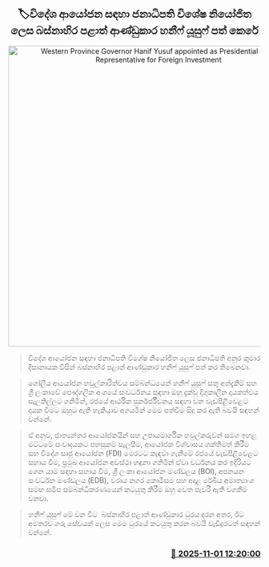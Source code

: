 <p align='center'><b><h2 align='center' title='Western Province Governor Hanif Yusuf appointed as Presidential Special Representative for Foreign Investment'>🏷විදේශ ආයෝජන සඳහා ජනාධිපති විශේෂ නියෝජිත ලෙස බස්නාහිර පළාත් ආණ්ඩුකාර හනීෆ් යූසුෆ් පත් කෙරේ</h2></b></p>
<p align='center'><img src='https://helakuru.sgp1.cdn.digitaloceanspaces.com/esana/images/lib/haneef-yusuf.jpg' width='600' alt='Western Province Governor Hanif Yusuf appointed as Presidential Special Representative for Foreign Investment'></p>

> විදේශ ආයෝජන සඳහා ජනාධිපති විශේෂ නියෝජිත ලෙස ජනාධිපති අනුර කුමාර දිසානායක විසින් බස්නාහිර පළාත් ආණ්ඩුකාර හනීෆ් යූසුෆ් පත් කර තිබෙනවා.

> ගෝලීය ආයෝජන හවුල්කාරිත්වය සම්බන්ධයෙන් හනීෆ් යුසුෆ් සතු අත්දැකීම් සහ ශ්‍රී ලංකාවේ පෞද්ගලික අංශයේ සංවර්ධනය සඳහා ඔහු දැක්වූ දිගුකාලීන දායකත්වය සැලකිල්ලට ගනිමින්, රජයේ ආර්ථික පුර්නර්ජීවනය සඳහා වන වැඩපිළිවෙළට දායක වීමට ඔහුට ඇති හැකියාව අගයමින් මෙම පත්වීම සිදු කර ඇති බවයි සඳහන් වන්නේ.

> ඒ අනුව, ජාත්‍යන්තර ආයෝජකයින් සහ උපායමාර්ගික හවුල්කරුවන් සමග ඉහළ මට්ටමේ සංවාදයකට පහසුකම් සැලසීම, ආයෝජක විශ්වාසය ශක්තිමත් කිරීම සහ විදේශ සෘජු ආයෝජන (FDI) මෙරටට කැඳවා ගැනීමේ රජයේ වැඩපිළිවෙළට සහාය වීම, ප්‍රමුඛ ආයෝජන අවස්ථා හඳුනා ගනිමින් ඒවා වර්ධනය කර ඉදිරියට ගෙන යාම සඳහා සහාය වීම, ශ්‍රී ලංකා ආයෝජන මණ්ඩලය (BOl), අපනයන සංවර්ධන මණ්ඩලය (EDB), වරාය නගර කොමිසම සහ අදාළ රේඛීය අමාත්‍යාංශ සමඟ සමීප සම්බන්ධීකරණයෙන් කටයුතු කිරීම ඔහු වෙත පැවරී ඇති වගකීම් වනවා.

> හනීෆ් යුසුෆ් මේ වන විට  බස්නාහිර පළාත් ආණ්ඩුකාර ධුරය දරන අතර, ඊට අමතරව ගරු සේවයක් ලෙස මෙම ධුරයේ කටයුතු කරන බවයි වැඩිදුරටත් සඳහන් වන්නේ. 



<h3 align='right'><a href='https://www.helakuru.lk/esana/p/115002/'>📅 2025-11-01 12:20:00</a></h3>
